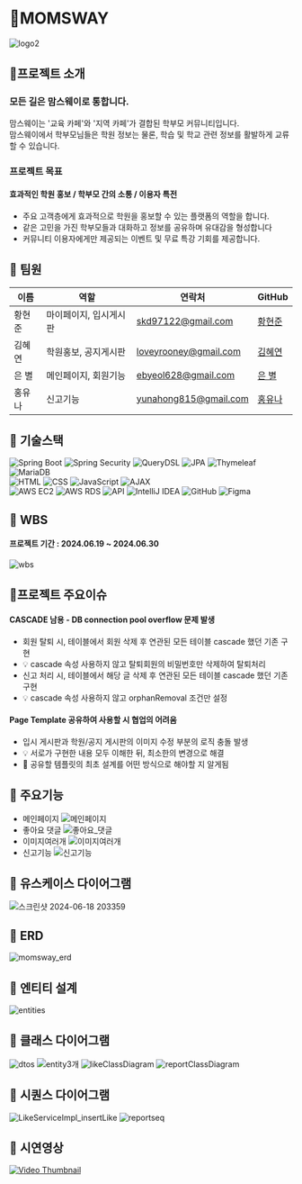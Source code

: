 # 🐸MOMSWAY 
![logo2](https://github.com/skd9712/MomsWay/assets/59557044/307edca9-176f-4fb2-a201-09e618b87297)

## 🐸프로젝트 소개
### 모든 길은 맘스웨이로 통합니다. 

맘스웨이는 '교육 카페'와 '지역 카페'가 결합된 학부모 커뮤니티입니다. <br>
맘스웨이에서 학부모님들은 학원 정보는 물론, 학습 및 학교 관련 정보를 활발하게 교류할 수 있습니다.

###  프로젝트 목표

#### 효과적인 학원 홍보 / 학부모 간의 소통 / 이용자 특전
- 주요 고객층에게 효과적으로 학원을 홍보할 수 있는 플랫폼의 역할을 합니다.
- 같은 고민을 가진 학부모들과 대화하고 정보를 공유하며 유대감을 형성합니다
- 커뮤니티 이용자에게만 제공되는 이벤트 및 무료 특강 기회를 제공합니다.

## 🐸 팀원

| 이름 | 역할 | 연락처 | GitHub |
|------|-----------------------|---------------|---------------|
| 황현준 | 마이페이지, 입시게시판 | skd97122@gmail.com | [황현준](https://github.com/skd9712) |
| 김혜연 | 학원홍보, 공지게시판 | loveyrooney@gmail.com | [김혜연](https://github.com/loveyrooney) |
| 은 별 | 메인페이지, 회원기능 | ebyeol628@gmail.com | [은 별](https://github.com/Agstarr) |
| 홍유나 | 신고기능 | yunahong815@gmail.com | [홍유나](https://github.com/yuyuyu1123) |


## 🐸 기술스택
![Spring Boot](https://img.shields.io/badge/Spring_Boot-6DB33F?style=for-the-badge&logo=spring-boot&logoColor=white)
![Spring Security](https://img.shields.io/badge/Spring_Secyrity-6DB33F?style=for-the-badge&logo=spring-security&logoColor=white)
![QueryDSL](https://img.shields.io/badge/QueryDSL-4E7E5A?style=for-the-badge&logoColor=white)
![JPA](https://img.shields.io/badge/JPA-6DB33F?style=for-the-badge&logo=hibernate&logoColor=white)
![Thymeleaf](https://img.shields.io/badge/Thymeleaf-005F0F?style=for-the-badge&logo=thymeleaf&logoColor=white) 
![MariaDB](https://img.shields.io/badge/MariaDB-003545?style=for-the-badge&logo=mariadb&logoColor=white) <br>
![HTML](https://img.shields.io/badge/HTML5-E34F26?style=for-the-badge&logo=html5&logoColor=white)
![CSS](https://img.shields.io/badge/CSS3-1572B6?style=for-the-badge&logo=css3&logoColor=white)
![JavaScript](https://img.shields.io/badge/JavaScript-F7DF1E?style=for-the-badge&logo=javascript&logoColor=black) 
![AJAX](https://img.shields.io/badge/AJAX-0769AD?style=for-the-badge&logo=ajax&logoColor=white) <br>
![AWS EC2](https://img.shields.io/badge/AWSEC2-FF6F00?style=for-the-badge&logo=amazon-aws&logoColor=white)
![AWS RDS](https://img.shields.io/badge/AWSRDS-FF6F00?style=for-the-badge&logo=amazon-aws&logoColor=white)
![API](https://img.shields.io/badge/API-000000?style=for-the-badge&logo=api&logoColor=white)
![IntelliJ IDEA](https://img.shields.io/badge/IntelliJ_IDEA-000000?style=for-the-badge&logo=intellij-idea&logoColor=white)
![GitHub](https://img.shields.io/badge/GitHub-181717?style=for-the-badge&logo=github&logoColor=white)
![Figma](https://img.shields.io/badge/Figma-F24E1E?style=for-the-badge&logo=figma&logoColor=white)

## 🐸 WBS 
#### 프로젝트 기간 : 2024.06.19 ~ 2024.06.30
![wbs](https://github.com/skd9712/MomsWay/assets/59557044/e28e1ed0-0e43-4c0a-b43d-cbe130d7cb80)

## 🐸프로젝트 주요이슈
#### CASCADE 남용 - DB connection pool overflow 문제 발생

- 회원 탈퇴 시, 테이블에서 회원 삭제 후 연관된 모든 테이블 cascade 했던 기존 구현
- 💡 cascade 속성 사용하지 않고 탈퇴회원의 비밀번호만 삭제하여 탈퇴처리
- 신고 처리 시, 테이블에서 해당 글 삭제 후 연관된 모든 테이블 cascade 했던 기존 구현
- 💡 cascade 속성 사용하지 않고 orphanRemoval 조건만 설정

#### Page Template 공유하여 사용할 시 협업의 어려움

- 입시 게시판과 학원/공지 게시판의 이미지 수정 부분의 로직 충돌 발생
- 💡 서로가 구현한 내용 모두 이해한 뒤, 최소한의 변경으로 해결 
- 📌 공유할 템플릿의 최초 설계를 어떤 방식으로 해야할 지 알게됨

## 🐸 주요기능
- 메인페이지
![메인페이지](https://github.com/skd9712/MomsWay/assets/59557044/170482a8-c6cd-4c46-adcf-9c57932a9b42)
- 좋아요 댓글
![좋아요_댓글](https://github.com/skd9712/MomsWay/assets/59557044/a865d667-d0c6-41c4-b7b9-00d88e07f119)
- 이미지여러개
![이미지여러개](https://github.com/skd9712/MomsWay/assets/59557044/3d642054-9ba7-4c3d-a94c-d04cc2bf7426)
- 신고기능
![신고기능](https://github.com/skd9712/MomsWay/assets/59557044/866ca292-37c0-4e93-a5fd-10444eb304fa)

## 🐸 유스케이스 다이어그램
![스크린샷 2024-06-18 203359](https://github.com/skd9712/MomsWay/assets/59557044/5ceed0bd-14d3-445d-bc39-f35002b9ebf5)

## 🐸 ERD
![momsway_erd](https://github.com/skd9712/MomsWay/assets/59557044/d9d76dfe-6103-45d0-b957-f8e82db7f6a2)

## 🐸 엔티티 설계
![entities](https://github.com/skd9712/MomsWay/assets/59557044/b2ffbf88-e542-4ae9-a374-2afc382a7df2)

## 🐸 클래스 다이어그램
![dtos](https://github.com/skd9712/MomsWay/assets/59557044/2ad99b49-c342-4d13-9c45-0d68fd596878)
![entity3개](https://github.com/skd9712/MomsWay/assets/59557044/39803509-2179-4b14-98df-d20f3b336886)
![likeClassDiagram](https://github.com/skd9712/MomsWay/assets/59557044/54dcaea6-4c37-431c-9053-00408c5b6620)
![reportClassDiagram](https://github.com/skd9712/MomsWay/assets/59557044/53d29016-7ed0-49ac-b2af-596c0068f9c7)

## 🐸 시퀀스 다이어그램
![LikeServiceImpl_insertLike](https://github.com/skd9712/MomsWay/assets/59557044/ca01ea36-fcd1-4569-826b-424733fa58a0)
![reportseq](https://github.com/skd9712/MomsWay/assets/59557044/95e4a276-9864-457c-8926-19bc51997bb3)

## 🐸 시연영상
[![Video Thumbnail](https://i.ytimg.com/vi/nCiYZTFm5Nk/hqdefault.jpg)](https://youtu.be/nCiYZTFm5Nk)
